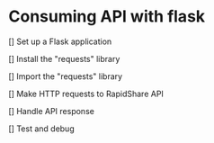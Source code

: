 # Consuming API with flask #

[] Set up a Flask application

[] Install the "requests" library

[] Import the "requests" library

[] Make HTTP requests to RapidShare API

[] Handle API response

[] Test and debug
